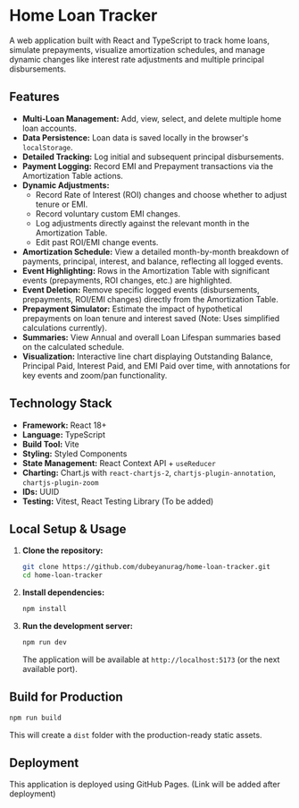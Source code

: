 # Home Loan Tracker

A web application built with React and TypeScript to track home loans, simulate prepayments, visualize amortization schedules, and manage dynamic changes like interest rate adjustments and multiple principal disbursements.

## Features

*   **Multi-Loan Management:** Add, view, select, and delete multiple home loan accounts.
*   **Data Persistence:** Loan data is saved locally in the browser's `localStorage`.
*   **Detailed Tracking:** Log initial and subsequent principal disbursements.
*   **Payment Logging:** Record EMI and Prepayment transactions via the Amortization Table actions.
*   **Dynamic Adjustments:**
    *   Record Rate of Interest (ROI) changes and choose whether to adjust tenure or EMI.
    *   Record voluntary custom EMI changes.
    *   Log adjustments directly against the relevant month in the Amortization Table.
    *   Edit past ROI/EMI change events.
*   **Amortization Schedule:** View a detailed month-by-month breakdown of payments, principal, interest, and balance, reflecting all logged events.
*   **Event Highlighting:** Rows in the Amortization Table with significant events (prepayments, ROI changes, etc.) are highlighted.
*   **Event Deletion:** Remove specific logged events (disbursements, prepayments, ROI/EMI changes) directly from the Amortization Table.
*   **Prepayment Simulator:** Estimate the impact of hypothetical prepayments on loan tenure and interest saved (Note: Uses simplified calculations currently).
*   **Summaries:** View Annual and overall Loan Lifespan summaries based on the calculated schedule.
*   **Visualization:** Interactive line chart displaying Outstanding Balance, Principal Paid, Interest Paid, and EMI Paid over time, with annotations for key events and zoom/pan functionality.

## Technology Stack

*   **Framework:** React 18+
*   **Language:** TypeScript
*   **Build Tool:** Vite
*   **Styling:** Styled Components
*   **State Management:** React Context API + `useReducer`
*   **Charting:** Chart.js with `react-chartjs-2`, `chartjs-plugin-annotation`, `chartjs-plugin-zoom`
*   **IDs:** UUID
*   **Testing:** Vitest, React Testing Library (To be added)

## Local Setup & Usage

1.  **Clone the repository:**
    ```bash
    git clone https://github.com/dubeyanurag/home-loan-tracker.git
    cd home-loan-tracker
    ```
2.  **Install dependencies:**
    ```bash
    npm install
    ```
3.  **Run the development server:**
    ```bash
    npm run dev
    ```
    The application will be available at `http://localhost:5173` (or the next available port).

## Build for Production

```bash
npm run build
```
This will create a `dist` folder with the production-ready static assets.

## Deployment

This application is deployed using GitHub Pages.
(Link will be added after deployment)
